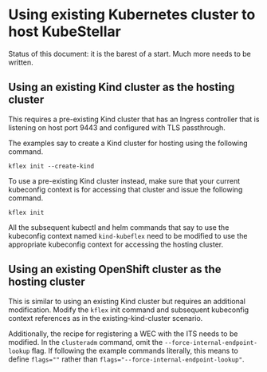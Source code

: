# Using existing Kubernetes cluster to host KubeStellar

Status of this document: it is the barest of a start. Much more needs to be written.

## Using an existing Kind cluster as the hosting cluster

This requires a pre-existing Kind cluster that has an Ingress controller that is listening on host port 9443 and configured with TLS passthrough.

The examples say to create a Kind cluster for hosting using the following command.

```shell
kflex init --create-kind
```

To use a pre-existing Kind cluster instead, make sure that your current kubeconfig context is for accessing that cluster and issue the following command.

```shell
kflex init
```

All the subsequent kubectl and helm commands that say to use the kubeconfig context named `kind-kubeflex` need to be modified to use the appropriate kubeconfig context for accessing the hosting cluster.

## Using an existing OpenShift cluster as the hosting cluster

This is similar to using an existing Kind cluster but requires an additional modification. Modify the `kflex` init command and subsequent kubeconfig context references as in the existing-kind-cluster scenario.

Additionally, the recipe for registering a WEC with the ITS needs to be modified. In the `clusteradm` command, omit the `--force-internal-endpoint-lookup` flag. If following the example commands literally, this means to define `flags=""` rather than `flags="--force-internal-endpoint-lookup"`.
